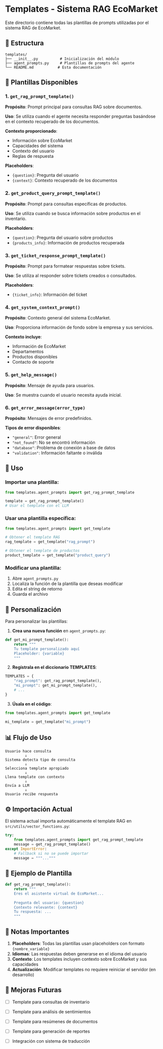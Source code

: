 # Templates - Sistema RAG EcoMarket

Este directorio contiene todas las plantillas de prompts utilizadas por el sistema RAG de EcoMarket.

## 📁 Estructura

```
templates/
├── __init__.py          # Inicialización del módulo
├── agent_prompts.py     # Plantillas de prompts del agente
└── README.md           # Esta documentación
```

## 🎯 Plantillas Disponibles

### 1. `get_rag_prompt_template()`
**Propósito**: Prompt principal para consultas RAG sobre documentos.

**Uso**: Se utiliza cuando el agente necesita responder preguntas basándose en el contexto recuperado de los documentos.

**Contexto proporcionado**:
- Información sobre EcoMarket
- Capacidades del sistema
- Contexto del usuario
- Reglas de respuesta

**Placeholders**:
- `{question}`: Pregunta del usuario
- `{context}`: Contexto recuperado de los documentos

### 2. `get_product_query_prompt_template()`
**Propósito**: Prompt para consultas específicas de productos.

**Uso**: Se utiliza cuando se busca información sobre productos en el inventario.

**Placeholders**:
- `{question}`: Pregunta del usuario sobre productos
- `{products_info}`: Información de productos recuperada

### 3. `get_ticket_response_prompt_template()`
**Propósito**: Prompt para formatear respuestas sobre tickets.

**Uso**: Se utiliza al responder sobre tickets creados o consultados.

**Placeholders**:
- `{ticket_info}`: Información del ticket

### 4. `get_system_context_prompt()`
**Propósito**: Contexto general del sistema EcoMarket.

**Uso**: Proporciona información de fondo sobre la empresa y sus servicios.

**Contexto incluye**:
- Información de EcoMarket
- Departamentos
- Productos disponibles
- Contacto de soporte

### 5. `get_help_message()`
**Propósito**: Mensaje de ayuda para usuarios.

**Uso**: Se muestra cuando el usuario necesita ayuda inicial.

### 6. `get_error_message(error_type)`
**Propósito**: Mensajes de error predefinidos.

**Tipos de error disponibles**:
- `"general"`: Error general
- `"not_found"`: No se encontró información
- `"database"`: Problema de conexión a base de datos
- `"validation"`: Información faltante o inválida

## 📝 Uso

### Importar una plantilla:

```python
from templates.agent_prompts import get_rag_prompt_template

template = get_rag_prompt_template()
# Usar el template con el LLM
```

### Usar una plantilla específica:

```python
from templates.agent_prompts import get_template

# Obtener el template RAG
rag_template = get_template("rag_prompt")

# Obtener el template de productos
product_template = get_template("product_query")
```

### Modificar una plantilla:

1. Abre `agent_prompts.py`
2. Localiza la función de la plantilla que deseas modificar
3. Edita el string de retorno
4. Guarda el archivo

## 🔧 Personalización

Para personalizar las plantillas:

1. **Crea una nueva función** en `agent_prompts.py`:

```python
def get_mi_prompt_template():
    return """
    Tu template personalizado aquí
    Placeholder: {variable}
    """
```

2. **Regístrala en el diccionario TEMPLATES**:

```python
TEMPLATES = {
    "rag_prompt": get_rag_prompt_template(),
    "mi_prompt": get_mi_prompt_template(),
    # ...
}
```

3. **Úsala en el código**:

```python
from templates.agent_prompts import get_template

mi_template = get_template("mi_prompt")
```

## 📊 Flujo de Uso

```
Usuario hace consulta
         ↓
Sistema detecta tipo de consulta
         ↓
Selecciona template apropiado
         ↓
Llena template con contexto
         ↓
Envía a LLM
         ↓
Usuario recibe respuesta
```

## ⚙️ Importación Actual

El sistema actual importa automáticamente el template RAG en `src/utils/vector_functions.py`:

```python
try:
    from templates.agent_prompts import get_rag_prompt_template
    message = get_rag_prompt_template()
except ImportError:
    # Fallback si no se puede importar
    message = """..."""
```

## 🎨 Ejemplo de Plantilla

```python
def get_rag_prompt_template():
    return """
    Eres el asistente virtual de EcoMarket...
    
    Pregunta del usuario: {question}
    Contexto relevante: {context}
    Tu respuesta: ...
    """
```

## 📝 Notas Importantes

1. **Placeholders**: Todas las plantillas usan placeholders con formato `{nombre_variable}`
2. **Idiomas**: Las respuestas deben generarse en el idioma del usuario
3. **Contexto**: Los templates incluyen contexto sobre EcoMarket y sus capacidades
4. **Actualización**: Modificar templates no requiere reiniciar el servidor (en desarrollo)

## 🚀 Mejoras Futuras

- [ ] Template para consultas de inventario
- [ ] Template para análisis de sentimientos
- [ ] Template para resúmenes de documentos
- [ ] Template para generación de reportes
- [ ] Integración con sistema de traducción

